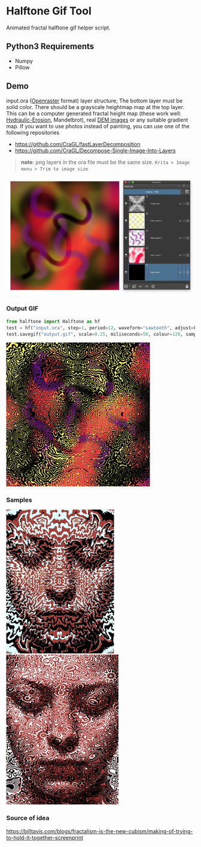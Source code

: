 # Halftone Gif Tool

Animated fractal halftone gif helper script.

## Python3 Requirements

* Numpy
* Pillow

## Demo

input.ora ([Openraster](https://www.openraster.org/) format) layer structure; The bottom layer must be solid color. There should be a grayscale heightmap map at the top layer. This can be a computer generated fractal height map (these work well: [Hydraulic-Erosion](https://github.com/dandrino/terrain-erosion-3-ways#simulation), Mandelbrot), real [DEM images](https://earthexplorer.usgs.gov/) or any suitable gradient map. If you want to use photos instead of painting, you can use one of the following repositories

- https://github.com/CraGL/fastLayerDecomposition
- https://github.com/CraGL/Decompose-Single-Image-Into-Layers

> **note**: png layers in the ora file must be the same size. `Krita > Image menu > Trim to image size`

<img src="images/ora_layers.png" alt="layers" width="954">

### Output GIF

```python
from halftone import Halftone as hf
test = hf("input.ora", step=1, period=12, waveform="sawtooth", adjust=False)
test.savegif("output.gif", scale=0.25, miliseconds=50, colour=128, sampling=3)
```

![output](output.gif)

### Samples

<p float="left">
  <img src="/images/example1.gif"/>
  <img src="/images/example2.gif"/>
</p>

### Source of idea

https://billtavis.com/blogs/fractalism-is-the-new-cubism/making-of-trying-to-hold-it-together-screenprint
